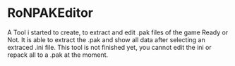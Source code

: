 # RoNPAKEditor
A Tool i started to create, to extract and edit .pak files of the game Ready or Not. It is able to extract the .pak and show all data after selecting an extraced .ini file. This tool is not finished yet, you cannot edit the ini or repack all to a .pak at the moment.
